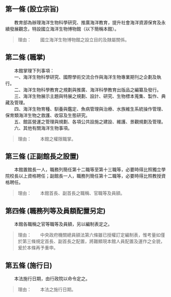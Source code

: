 第一條 (設立宗旨)
-----------------
　　教育部為辦理海洋生物科學研究、推廣海洋教育，提升社會海洋資源保育及永續發展觀念，特設國立海洋生物博物館（以下簡稱本館）。  
> 理由：　　國立海洋生物博物館之設立目的及隸屬關係。



第二條 (職掌)
-------------
　　本館掌理下列事項：  
　　一、海洋生物科學研究、國際學術交流合作與海洋生物專業期刊之企劃及執行。  
　　二、海洋生物科學教育之規劃與推廣、海洋科學教育出版品之編纂及發行。  
　　三、海洋生物展示主題與特展之規劃、設計、研究、生物標本蒐集、製作、典藏及管理。  
　　四、海洋生物育種、馴養與鑑定、魚病管理與治療、水族維生系統操作管理、保育類海洋生物之救護、收容及生態研究。  
　　五、館區營運之管理與規劃、各項公共設施之建設、維護、景觀規劃及管理。  
　　六、其他有關海洋生物事項。  
> 理由：　　本館之權限職掌。



第三條 (正副館長之設置)
-----------------------
　　本館置館長一人，職務列簡任第十二職等至第十三職等，必要時得比照獨立學院校長以上資格聘任；副館長一人，職務列簡任第十二職等，必要時得比照教授資格聘任。  
> 理由：　　本館首長、副首長之職稱、官職等及員額。



第四條 (職務列等及員額配置另定)
-------------------------------
　　本館各職稱之官等職等及員額，另以編制表定之。  
> 理由：　　中央政府機關總員額法第六條雖已授權訂定編制表，惟考量如僅於第三條規定首長、副首長之配置，將難顯現本館人員配置及運作之全貌，爰於本條再予重申。



第五條 (施行日)
---------------
　　本法施行日期，由行政院以命令定之。  
> 理由：　　本法之施行日期。